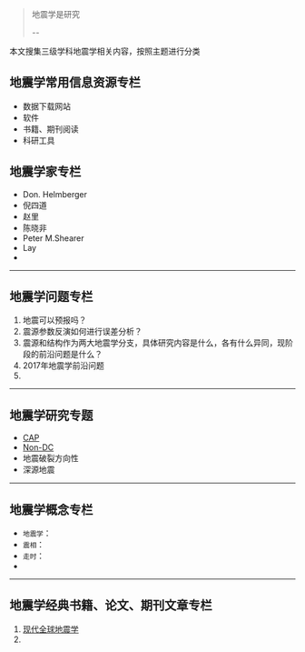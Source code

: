 > 地震学是研究
>
> -- 

<!--more-->


本文搜集三级学科地震学相关内容，按照主题进行分类

## 地震学常用信息资源专栏

- 数据下载网站
- 软件
- 书籍、期刊阅读
- 科研工具

## 地震学家专栏

- Don. Helmberger
- 倪四道
- 赵里
- 陈晓非
- Peter M.Shearer
- Lay
- 

-----

## 地震学问题专栏

1. 地震可以预报吗？
2. 震源参数反演如何进行误差分析？
3. 震源和结构作为两大地震学分支，具体研究内容是什么，各有什么异同，现阶段的前沿问题是什么？
4. 2017年地震学前沿问题
5. 

-----

## 地震学研究专题

- [CAP](/collections-cap)
- [Non-DC](/collections-non-dc)
- 地震破裂方向性
- 深源地震

-----

## 地震学概念专栏

- `地震学`：
- `震相`：
- `走时`：
- 

-----

## 地震学经典书籍、论文、期刊文章专栏

1. [现代全球地震学]()
2. 
